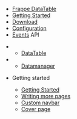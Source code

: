 * [Frappe DataTable](/)
* [Getting Started](/getting-started.md)
* [Download](download.md)
* [Configuration](configuration.md)
* [Events](events.md)
API
- * [DataTable](api/datatable.md)
- * [Datamanager](api/datamanager.md)

* Getting started

  * [Getting Started](getting-started.md)
  * [Writing more pages](more-pages.md)
  * [Custom navbar](custom-navbar.md)
  * [Cover page](cover.md)
